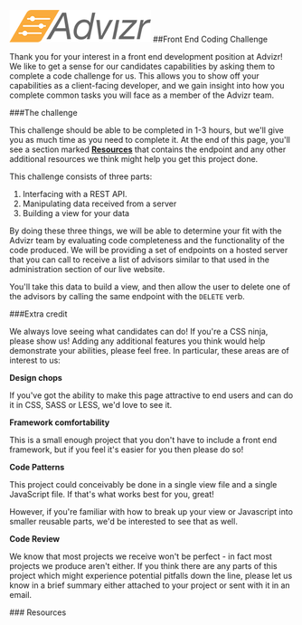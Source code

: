 ![Advizr](img/logo-hires-color.png?raw=true)
##Front End Coding Challenge 

Thank you for your interest in a front end development position 
at Advizr!  We like to get a sense for our candidates capabilities
by asking them to complete a code challenge for us.  This allows
you to show off your capabilities as a client-facing developer,
and we gain insight into how you complete common tasks you will
face as a member of the Advizr team.
 
###The challenge
 
This challenge should be able to be completed in 1-3 hours, but
we'll give you as much time as you need to complete it. At the
end of this page, you'll see a section marked **[Resources](#resources)**
that contains the endpoint and any other additional resources we
think might help you get this project done.

This challenge consists of three parts:
 
1. Interfacing with a REST API.
1. Manipulating data received from a server
1. Building a view for your data
 
By doing these three things, we will be able to determine your 
fit with the Advizr team by evaluating code completeness and the
functionality of the code produced.  We will be providing
a set of endpoints on a hosted server that you can call to 
receive a list of advisors similar to that used in the
administration section of our live website.

You'll take this data to build a view, and then allow the user
to delete one of the advisors by calling the same endpoint
with the `DELETE` verb.
 
###Extra credit
 
We always love seeing what candidates can do! If you're a CSS
ninja, please show us! Adding any additional features you think
would help demonstrate your abilities, please feel free.  In
particular, these areas are of interest to us:
 
 **Design chops**
   
   If you've got the ability to make this page attractive to
   end users and can do it in CSS, SASS or LESS, we'd love to see it.
 
 **Framework comfortability**
  
   This is a small enough project that you don't have to include
   a front end framework, but if you feel it's easier for you then please do so!
 
 **Code Patterns**
   
   This project could conceivably be done in a single view file
   and a single JavaScript file.  If that's what works best for you,
   great!
   
   However, if you're familiar with how to break up your view or
   Javascript into smaller reusable parts, we'd be interested
   to see that as well.
   
 **Code Review**
 
   We know that most projects we receive won't be perfect - in
   fact most projects we produce aren't either.  If you think
   there are any parts of this project which might experience
   potential pitfalls down the line, please let us know in a
   brief summary either attached to your project or sent with
   it in an email.
   
###<a name="resources"></a> Resources
 
 
